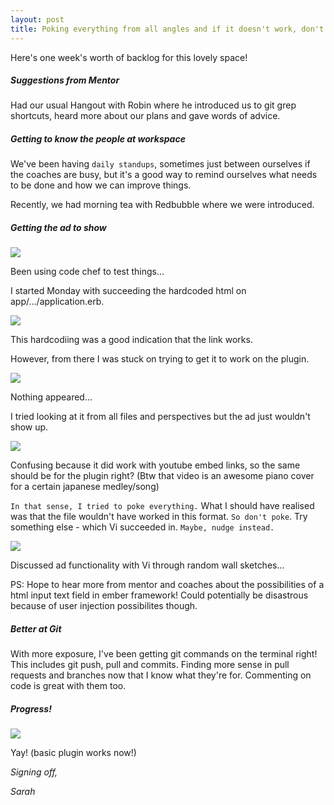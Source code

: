 ```yaml
---
layout: post
title: Poking everything from all angles and if it doesn't work, don't poke?
---
```


Here's one week's worth of backlog for this lovely space!

##### Suggestions from Mentor
Had our usual Hangout with Robin where he introduced us to git grep shortcuts, heard more about our plans and gave words of advice. 

##### Getting to know the people at workspace
We've been having `daily standups`, sometimes just between ourselves if the coaches are busy, but it's a good way to remind ourselves what needs to be done and how we can improve things. 

Recently, we had morning tea with Redbubble where we were introduced. 

##### Getting the ad to show

![](https://www.dropbox.com/sc/cm9rc7yey4uikwy/AACnArvCyx_A1Wuyey2VMHd0a?dl=1)

Been using code chef to test things...

I started Monday with succeeding the hardcoded html on app/.../application.erb.

![](https://www.dropbox.com/sc/nma0xharj5pz91z/AABZgeyp7db2mhbXE5S59bhZa?dl=1)

This hardcodiing was a good indication that the link works. 

However, from there I was stuck on trying to get it to work on the plugin. 

![](https://www.dropbox.com/sc/4il23mia3o7hvug/AAA5E0lv0qvlZxJHbXQjWgWva?dl=1)

Nothing appeared...

I tried looking at it from all files and perspectives but the ad just wouldn't show up. 

![](https://www.dropbox.com/sc/11egvg50xcuq791/AABK238VLGHcnb3osrBhfhvya?dl=1)

Confusing because it did work with youtube embed links, so the same should be for the plugin right?  (Btw that video is an awesome piano cover for a certain japanese medley/song)

`In that sense, I tried to poke everything.` What I should have realised was that the file wouldn't have worked in this format. `So don't poke`. Try something else - which Vi succeeded in. `Maybe, nudge instead.`

![](https://www.dropbox.com/sc/u6uk0oobs3m6zd4/AAAckdlIi6RutteZOq-hqwy6a?dl=1)

Discussed ad functionality with Vi through random wall sketches...

PS: Hope to hear more from mentor and coaches about the possibilities of a html input text field in ember framework! Could potentially be disastrous because of user injection possibilites though.

##### Better at Git
With more exposure, I've been getting git commands on the terminal right! This includes git push, pull and commits. Finding more sense in pull requests and branches now that I know what they're for. Commenting on code is great with them too.

##### Progress!

![](https://www.dropbox.com/sc/o88gts2ca3emr3w/AADAfvnrCccW2eqp_TOMC3uha?dl=1)

Yay! (basic plugin works now!)


*Signing off,*

*Sarah*
